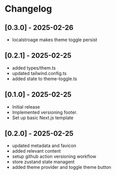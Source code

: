 # Changelog
## [0.3.0] - 2025-02-26
- localstroage makes theme toggle persist


## [0.2.1] - 2025-02-25
- added types/them.ts
- updated tailwind.config.ts
- added state to theme-toggle.ts


## [0.1.0] - 2025-02-25
- Initial release
- Implemented versioning footer.
- Set up basic Next.js template



## [0.2.0] - 2025-02-25
- updated metadata and favicon
- added relevant  content
- setup github action versioning workflow
- store zustand state managent
- added theme provider and toggle theme button